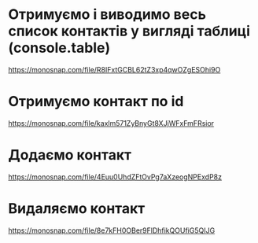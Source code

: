 # Отримуємо і виводимо весь список контактів у вигляді таблиці (console.table)

https://monosnap.com/file/R8IFxtGCBL62tZ3xp4qwOZgESOhi9O

# Отримуємо контакт по id

https://monosnap.com/file/kaxlm571ZyBnyGt8XJjWFxFmFRsior

# Додаємо контакт

https://monosnap.com/file/4Euu0UhdZFtOvPg7aXzeogNPExdP8z

# Видаляємо контакт

https://monosnap.com/file/8e7kFH0OBer9FlDhfikQOUfiG5QIJG
